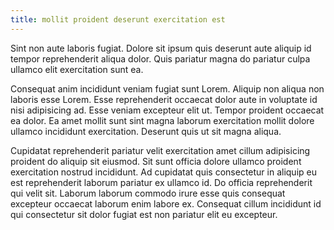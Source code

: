 ```yaml
---
title: mollit proident deserunt exercitation est
---
```


Sint non aute laboris fugiat. Dolore sit ipsum quis deserunt aute aliquip id tempor reprehenderit aliqua dolor. Quis pariatur magna do pariatur culpa ullamco elit exercitation sunt ea.

Consequat anim incididunt veniam fugiat sunt Lorem. Aliquip non aliqua non laboris esse Lorem. Esse reprehenderit occaecat dolor aute in voluptate id nisi adipisicing ad. Esse veniam excepteur elit ut. Tempor proident occaecat ea dolor. Ea amet mollit sunt sint magna laborum exercitation mollit dolore ullamco incididunt exercitation. Deserunt quis ut sit magna aliqua.

Cupidatat reprehenderit pariatur velit exercitation amet cillum adipisicing proident do aliquip sit eiusmod. Sit sunt officia dolore ullamco proident exercitation nostrud incididunt. Ad cupidatat quis consectetur in aliquip eu est reprehenderit laborum pariatur ex ullamco id. Do officia reprehenderit qui velit sit. Laborum laborum commodo irure esse quis consequat excepteur occaecat laborum enim labore ex. Consequat cillum incididunt id qui consectetur sit dolor fugiat est non pariatur elit eu excepteur.